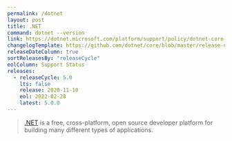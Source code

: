 ```yaml
---
permalink: /dotnet
layout: post
title: .NET
command: dotnet --version
link: https://dotnet.microsoft.com/platform/support/policy/dotnet-core
changelogTemplate: https://github.com/dotnet/core/blob/master/release-notes/__RELEASE_CYCLE__/__LATEST__/__LATEST__.md
releaseDateColumn: true
sortReleasesBy: "releaseCycle"
eolColumn: Support Status
releases:
  - releaseCycle: 5.0
    lts: false
    release: 2020-11-10
    eol: 2022-02-28
    latest: 5.0.0
---
```


> [.NET](https://dotnet.microsoft.com/) is a free, cross-platform, open source developer platform for building many different types of applications.
